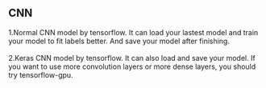 CNN
---
1.Normal CNN model by tensorflow. It can load your lastest model and train your model to fit labels better. And save your model after finishing.</br></br>
  2.Keras CNN model by tensorflow. It can also load and save your model. If you want to use more convolution layers or more dense layers, you should try tensorflow-gpu.
